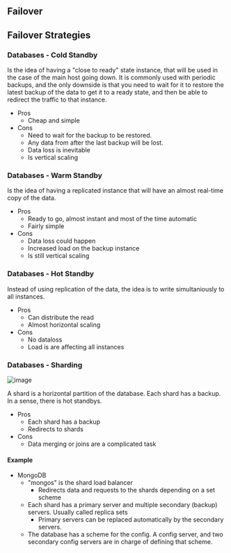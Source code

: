 ## Failover

## Failover Strategies

### Databases - Cold Standby

Is the idea of having a "close to ready" state instance, that will be used in the case of the main host going down.
It is commonly used with periodic backups, and the only downside is that you need to wait for it to restore the 
latest backup of the data to get it to a ready state, and then be able to redirect the traffic to that instance.

- Pros
  - Cheap and simple
- Cons
  - Need to wait for the backup to be restored.
  - Any data from after the last backup will be lost.
  - Data loss is inevitable
  - Is vertical scaling

### Databases - Warm Standby

Is the idea of having a replicated instance that will have an almost real-time copy of the data.

- Pros
  - Ready to go, almost instant and most of the time automatic
  - Fairly simple
- Cons
  - Data loss could happen
  - Increased load on the backup instance
  - Is still vertical scaling

### Databases - Hot Standby

Instead of using replication of the data, the idea is to write simultaniously to all instances.

- Pros
  - Can distribute the read
  - Almost horizontal scaling
- Cons
  - No dataloss
  - Load is are affecting all instances

### Databases - Sharding

![image](https://user-images.githubusercontent.com/36679293/177078208-2ec4fe1a-3c87-401a-9d86-0e03c65afccc.png)

A shard is a horizontal partition of the database. Each shard has a backup.
In a sense, there is hot standbys.

- Pros
  - Each shard has a backup
  - Redirects to shards
- Cons
  - Data merging or joins are a complicated task

#### Example

- MongoDB
  - "mongos" is the shard load balancer
    - Redirects data and requests to the shards depending on a set scheme
  - Each shard has a primary server and multiple secondary (backup) servers. Usually called replica sets
    - Primary servers can be replaced automatically by the secondary servers.
  - The database has a scheme for the config. A config server, and two secondary config servers are in charge of defining that scheme.




